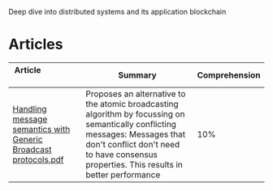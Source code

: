 Deep dive into distributed systems and its application blockchain

# Articles

Article &nbsp; &nbsp; &nbsp; &nbsp; &nbsp; &nbsp; &nbsp; &nbsp; &nbsp; &nbsp; &nbsp; &nbsp; &nbsp; &nbsp; &nbsp;&nbsp; &nbsp; &nbsp; &nbsp; &nbsp; &nbsp; | Summary | Comprehension |
-------|-------------------|---------
[Handling message semantics with Generic Broadcast protocols.pdf](/articles/Handling%20message%20semantics%20with%20Generic%20Broadcast%20protocols.pdf) | Proposes an alternative to the atomic broadcasting algorithm by focussing on semantically conflicting messages: Messages that don't conflict don't need to have consensus properties. This results in better performance| 10% |
